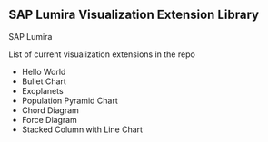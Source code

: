 SAP Lumira Visualization Extension Library
-------------------------------------------
SAP Lumira

List of current visualization extensions in the repo
* Hello World
* Bullet Chart
* Exoplanets
* Population Pyramid Chart
* Chord Diagram
* Force Diagram
* Stacked Column with Line Chart
